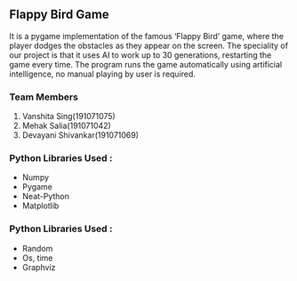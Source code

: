 ## Flappy Bird Game
It is a pygame implementation of the famous ‘Flappy Bird’ game, where the player dodges the obstacles as they appear on the screen.
The speciality of our project is that it uses AI to work up to 30 generations, restarting the game every time. The program runs the game automatically using artificial intelligence, no manual playing by user is required.

### Team Members
1. Vanshita Sing(191071075)
1. Mehak Salia(191071042)
1. Devayani Shivankar(191071069)

### Python Libraries Used :
* Numpy
* Pygame
* Neat-Python
* Matplotlib

### Python Libraries Used :
* Random
* Os, time
* Graphviz
